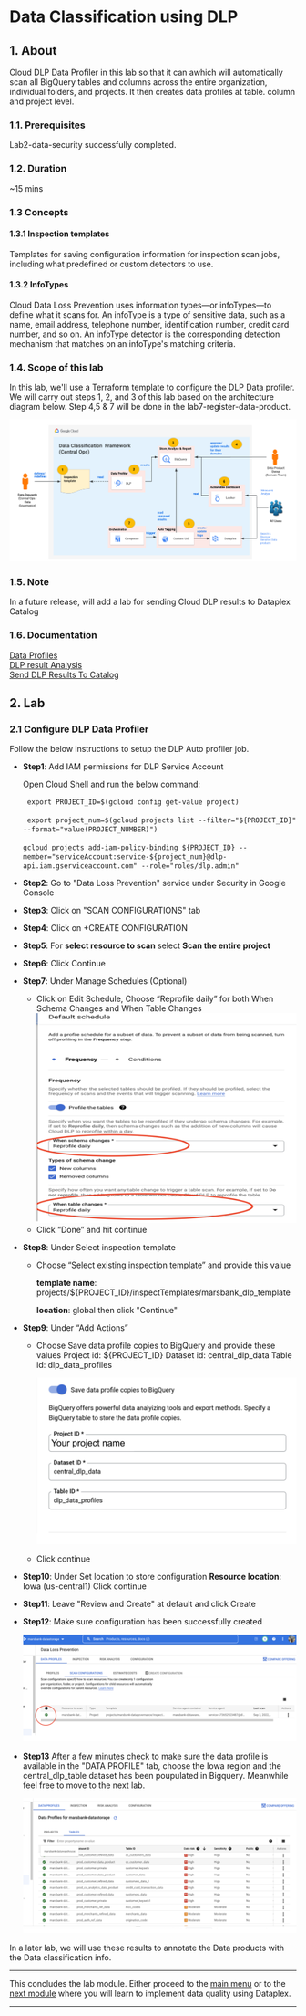# Data Classification using DLP 

## 1. About
Cloud DLP Data Profiler in this lab so that it can awhich will automatically scan all BigQuery tables and columns across the entire organization, individual folders, and projects. It then creates data profiles at table. column and project level. 

### 1.1. Prerequisites
Lab2-data-security successfully completed.

### 1.2. Duration
~15 mins

### 1.3 Concepts

#### 1.3.1 Inspection templates
Templates for saving configuration information for inspection scan jobs, including what predefined or custom detectors to use.

#### 1.3.2 InfoTypes
Cloud Data Loss Prevention uses information types—or infoTypes—to define what it scans for. An infoType is a type of sensitive data, such as a name, email address, telephone number, identification number, credit card number, and so on. An infoType detector is the corresponding detection mechanism that matches on an infoType's matching criteria.

### 1.4. Scope of this lab

In this lab, we'll use a Terraform template to configure the DLP Data profiler. We will carry out steps 1, 2, and 3 of this lab based on the architecture diagram below. Step 4,5 & 7 will be done in the lab7-register-data-product. 

![data classification](/data-mesh-banking-labs/lab5-data-classification/resources/imgs/dc-technical-architecture.png)


### 1.5. Note
In a future release, will add a lab for sending Cloud DLP results to Dataplex Catalog

### 1.6. Documentation
[Data Profiles](https://cloud.google.com/dlp/docs/data-profiles)<br>
[DLP result Analysis](https://cloud.google.com/dlp/docs/querying-findings)<br>
[Send DLP Results To Catalog](https://cloud.google.com/dlp/docs/sending-results-to-dc)

## 2. Lab 

### 2.1 Configure DLP Data Profiler 
Follow the below instructions to setup the DLP Auto profiler job. 

- **Step1**: Add IAM permissions for DLP Service Account 

    Open Cloud Shell and run the below command: 

    ```
     export PROJECT_ID=$(gcloud config get-value project)

     export project_num=$(gcloud projects list --filter="${PROJECT_ID}" --format="value(PROJECT_NUMBER)")

    gcloud projects add-iam-policy-binding ${PROJECT_ID} --member="serviceAccount:service-${project_num}@dlp-api.iam.gserviceaccount.com" --role="roles/dlp.admin"
    ```
- **Step2**: Go to "Data Loss Prevention" service under Security in Google Console
- **Step3**: Click on "SCAN CONFIGURATIONS" tab 
- **Step4**: Click on +CREATE CONFIGURATION 
- **Step5**: For **select resource to scan** select **Scan the entire project**
- **Step6**: Click Continue 
- **Step7**: Under Manage Schedules (Optional)
    - Click on Edit Schedule, Choose “Reprofile daily” for both When Schema Changes and When Table Changes
    ![dlp options](/data-mesh-banking-labs/lab5-data-classification/resources/imgs/dlp_options.png)
    - Click “Done” and hit continue
- **Step8**: Under Select inspection template
    - Choose “Select existing inspection template” and provide this value 
    
        **template name**: projects/${PROJECT_ID}/inspectTemplates/marsbank_dlp_template

        **location**: global
    then click "Continue"
- **Step9**: Under “Add Actions”
    - Choose Save data profile copies to BigQuery and provide these values
		Project id: ${PROJECT_ID}
		Dataset id: central_dlp_data
		Table id: dlp_data_profiles

       ![dlp_bq_specs](/data-mesh-banking-labs/lab5-data-classification/resources/imgs/dlp_bq_profile.png)
    - Click continue

- **Step10**: Under Set location to store configuration
    **Resource location**: Iowa (us-central1)
   Click continue

- **Step11**: Leave "Review and Create" at default and click Create
- **Step12**: Make sure configuration has been successfully created 

     ![scan config](/data-mesh-banking-labs/lab5-data-classification/resources/imgs/dlp_scan_configuration.png)
- **Step13** After a few minutes check to make sure the data profile is available in the "DATA PROFILE" tab, choose the Iowa region and the central_dlp_table dataset has been poupulated in Bigquery. Meanwhile feel free to move to the next lab. 

   ![dlp profile](/data-mesh-banking-labs/lab5-data-classification/resources/imgs/dlp_profile.png)

In a later lab, we will use these results to annotate the Data products with the Data classification info. 

<hr>

This concludes the lab module. Either proceed to the [main menu](../README.md) or to the [next module](.../lab6-data-quality) where you will learn to implement data quality using Dataplex. 

<hr>